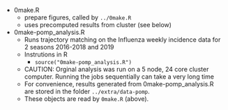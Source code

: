 * 0make.R
    - prepare figures, called by `../0make.R`
    - uses precomputed results from cluster (see below)
* 0make-pomp_analysis.R
    - Runs trajectory matching on the Influenza weekly incidence data for 2 seasons 2016-2018 and 2019
    - Instrutions in R
        * `source("0make-pomp_analysis.R")`
    - CAUTION: Orginal analysis was run on a 5 node, 24 core cluster computer. Running the jobs sequentially can take a very long time
    - For convenience, results generated from 0make-pomp_analysis.R are stored in the folder `../extra/data-pomp`.
    - These objects are read by `0make.R` (above).
